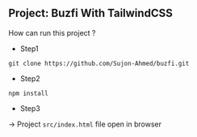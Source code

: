 ## Project: Buzfi With TailwindCSS

How can run this project ?

- Step1
```terminal
git clone https://github.com/Sujon-Ahmed/buzfi.git     
```

- Step2
```
npm install
```

- Step3

-> Project `src/index.html` file open in browser


